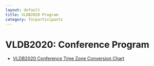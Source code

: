 ```yaml
---
layout: default
title: VLDB2020 Program
category: forparticipants
---
```


# VLDB2020: Conference Program


* [VLDB2020 Conference Time Zone Conversion Chart](program_timetable.html)

<div id="programFrame"></div>